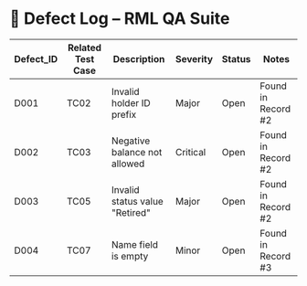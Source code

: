 # 🐞 Defect Log – RML QA Suite

| Defect_ID | Related Test Case | Description                            | Severity | Status | Notes                  |
|-----------|-------------------|----------------------------------------|----------|--------|------------------------|
| D001      | TC02              | Invalid holder ID prefix               | Major    | Open   | Found in Record #2     |
| D002      | TC03              | Negative balance not allowed           | Critical | Open   | Found in Record #2     |
| D003      | TC05              | Invalid status value "Retired"         | Major    | Open   | Found in Record #2     |
| D004      | TC07              | Name field is empty                    | Minor    | Open   | Found in Record #3     |
